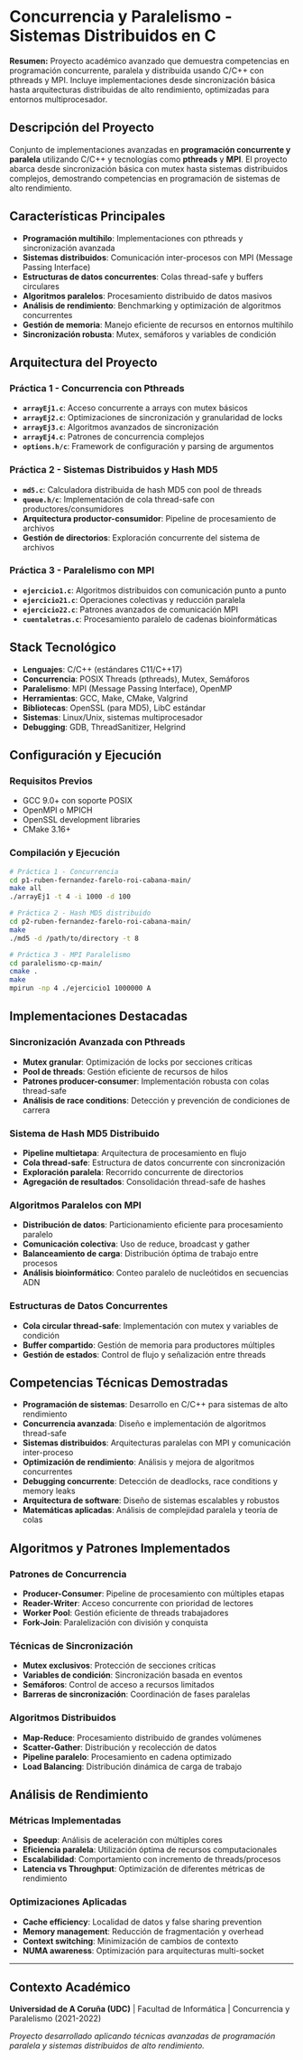 # Concurrencia y Paralelismo - Sistemas Distribuidos en C

**Resumen:** Proyecto académico avanzado que demuestra competencias en programación concurrente, paralela y distribuida usando C/C++ con pthreads y MPI. Incluye implementaciones desde sincronización básica hasta arquitecturas distribuidas de alto rendimiento, optimizadas para entornos multiprocesador.

## Descripción del Proyecto

Conjunto de implementaciones avanzadas en **programación concurrente y paralela** utilizando C/C++ y tecnologías como **pthreads** y **MPI**. El proyecto abarca desde sincronización básica con mutex hasta sistemas distribuidos complejos, demostrando competencias en programación de sistemas de alto rendimiento.

## Características Principales

- **Programación multihilo**: Implementaciones con pthreads y sincronización avanzada
- **Sistemas distribuidos**: Comunicación inter-procesos con MPI (Message Passing Interface)
- **Estructuras de datos concurrentes**: Colas thread-safe y buffers circulares
- **Algoritmos paralelos**: Procesamiento distribuido de datos masivos
- **Análisis de rendimiento**: Benchmarking y optimización de algoritmos concurrentes
- **Gestión de memoria**: Manejo eficiente de recursos en entornos multihilo
- **Sincronización robusta**: Mutex, semáforos y variables de condición

##  Arquitectura del Proyecto

### Práctica 1 - Concurrencia con Pthreads
- **`arrayEj1.c`**: Acceso concurrente a arrays con mutex básicos
- **`arrayEj2.c`**: Optimizaciones de sincronización y granularidad de locks
- **`arrayEj3.c`**: Algoritmos avanzados de sincronización
- **`arrayEj4.c`**: Patrones de concurrencia complejos
- **`options.h/c`**: Framework de configuración y parsing de argumentos

### Práctica 2 - Sistemas Distribuidos y Hash MD5
- **`md5.c`**: Calculadora distribuida de hash MD5 con pool de threads
- **`queue.h/c`**: Implementación de cola thread-safe con productores/consumidores
- **Arquitectura productor-consumidor**: Pipeline de procesamiento de archivos
- **Gestión de directorios**: Exploración concurrente del sistema de archivos

### Práctica 3 - Paralelismo con MPI
- **`ejercicio1.c`**: Algoritmos distribuidos con comunicación punto a punto
- **`ejercicio21.c`**: Operaciones colectivas y reducción paralela
- **`ejercicio22.c`**: Patrones avanzados de comunicación MPI
- **`cuentaletras.c`**: Procesamiento paralelo de cadenas bioinformáticas

##  Stack Tecnológico

- **Lenguajes**: C/C++ (estándares C11/C++17)
- **Concurrencia**: POSIX Threads (pthreads), Mutex, Semáforos
- **Paralelismo**: MPI (Message Passing Interface), OpenMP
- **Herramientas**: GCC, Make, CMake, Valgrind
- **Bibliotecas**: OpenSSL (para MD5), LibC estándar
- **Sistemas**: Linux/Unix, sistemas multiprocesador
- **Debugging**: GDB, ThreadSanitizer, Helgrind

##  Configuración y Ejecución

### Requisitos Previos

- GCC 9.0+ con soporte POSIX
- OpenMPI o MPICH
- OpenSSL development libraries
- CMake 3.16+

### Compilación y Ejecución

```bash
# Práctica 1 - Concurrencia
cd p1-ruben-fernandez-farelo-roi-cabana-main/
make all
./arrayEj1 -t 4 -i 1000 -d 100

# Práctica 2 - Hash MD5 distribuido
cd p2-ruben-fernandez-farelo-roi-cabana-main/
make
./md5 -d /path/to/directory -t 8

# Práctica 3 - MPI Paralelismo
cd paralelismo-cp-main/
cmake .
make
mpirun -np 4 ./ejercicio1 1000000 A
```

## Implementaciones Destacadas

### Sincronización Avanzada con Pthreads
- **Mutex granular**: Optimización de locks por secciones críticas
- **Pool de threads**: Gestión eficiente de recursos de hilos
- **Patrones producer-consumer**: Implementación robusta con colas thread-safe
- **Análisis de race conditions**: Detección y prevención de condiciones de carrera

### Sistema de Hash MD5 Distribuido
- **Pipeline multietapa**: Arquitectura de procesamiento en flujo
- **Cola thread-safe**: Estructura de datos concurrente con sincronización
- **Exploración paralela**: Recorrido concurrente de directorios
- **Agregación de resultados**: Consolidación thread-safe de hashes

### Algoritmos Paralelos con MPI
- **Distribución de datos**: Particionamiento eficiente para procesamiento paralelo
- **Comunicación colectiva**: Uso de reduce, broadcast y gather
- **Balanceamiento de carga**: Distribución óptima de trabajo entre procesos
- **Análisis bioinformático**: Conteo paralelo de nucleótidos en secuencias ADN

### Estructuras de Datos Concurrentes
- **Cola circular thread-safe**: Implementación con mutex y variables de condición
- **Buffer compartido**: Gestión de memoria para productores múltiples
- **Gestión de estados**: Control de flujo y señalización entre threads

## Competencias Técnicas Demostradas

- **Programación de sistemas**: Desarrollo en C/C++ para sistemas de alto rendimiento
- **Concurrencia avanzada**: Diseño e implementación de algoritmos thread-safe
- **Sistemas distribuidos**: Arquitecturas paralelas con MPI y comunicación inter-proceso
- **Optimización de rendimiento**: Análisis y mejora de algoritmos concurrentes
- **Debugging concurrente**: Detección de deadlocks, race conditions y memory leaks
- **Arquitectura de software**: Diseño de sistemas escalables y robustos
- **Matemáticas aplicadas**: Análisis de complejidad paralela y teoría de colas

## Algoritmos y Patrones Implementados

### Patrones de Concurrencia
- **Producer-Consumer**: Pipeline de procesamiento con múltiples etapas
- **Reader-Writer**: Acceso concurrente con prioridad de lectores
- **Worker Pool**: Gestión eficiente de threads trabajadores
- **Fork-Join**: Paralelización con división y conquista

### Técnicas de Sincronización
- **Mutex exclusivos**: Protección de secciones críticas
- **Variables de condición**: Sincronización basada en eventos
- **Semáforos**: Control de acceso a recursos limitados
- **Barreras de sincronización**: Coordinación de fases paralelas

### Algoritmos Distribuidos
- **Map-Reduce**: Procesamiento distribuido de grandes volúmenes
- **Scatter-Gather**: Distribución y recolección de datos
- **Pipeline paralelo**: Procesamiento en cadena optimizado
- **Load Balancing**: Distribución dinámica de carga de trabajo

## Análisis de Rendimiento

### Métricas Implementadas
- **Speedup**: Análisis de aceleración con múltiples cores
- **Eficiencia paralela**: Utilización óptima de recursos computacionales
- **Escalabilidad**: Comportamiento con incremento de threads/procesos
- **Latencia vs Throughput**: Optimización de diferentes métricas de rendimiento

### Optimizaciones Aplicadas
- **Cache efficiency**: Localidad de datos y false sharing prevention
- **Memory management**: Reducción de fragmentación y overhead
- **Context switching**: Minimización de cambios de contexto
- **NUMA awareness**: Optimización para arquitecturas multi-socket

---

##  Contexto Académico

**Universidad de A Coruña (UDC)** | Facultad de Informática | Concurrencia y Paralelismo (2021-2022)

*Proyecto desarrollado aplicando técnicas avanzadas de programación paralela y sistemas distribuidos de alto rendimiento.*
